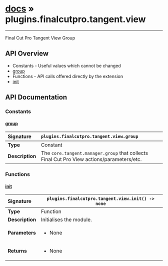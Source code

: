# [docs](index.md) » plugins.finalcutpro.tangent.view
---

Final Cut Pro Tangent View Group

## API Overview
* Constants - Useful values which cannot be changed
 * [group](#group)
* Functions - API calls offered directly by the extension
 * [init](#init)

## API Documentation

### Constants

#### [group](#group)
| <span style="float: left;">**Signature**</span> | <span style="float: left;">`plugins.finalcutpro.tangent.view.group` </span>                                                          |
| -----------------------------------------------------|---------------------------------------------------------------------------------------------------------|
| **Type**                                             | Constant |
| **Description**                                      | The `core.tangent.manager.group` that collects Final Cut Pro View actions/parameters/etc. |

### Functions

#### [init](#init)
| <span style="float: left;">**Signature**</span> | <span style="float: left;">`plugins.finalcutpro.tangent.view.init() -> none` </span>                                                          |
| -----------------------------------------------------|---------------------------------------------------------------------------------------------------------|
| **Type**                                             | Function |
| **Description**                                      | Initialises the module. |
| **Parameters**                                       | <ul><li>None</li></ul> |
| **Returns**                                          | <ul><li>None</li></ul> |


